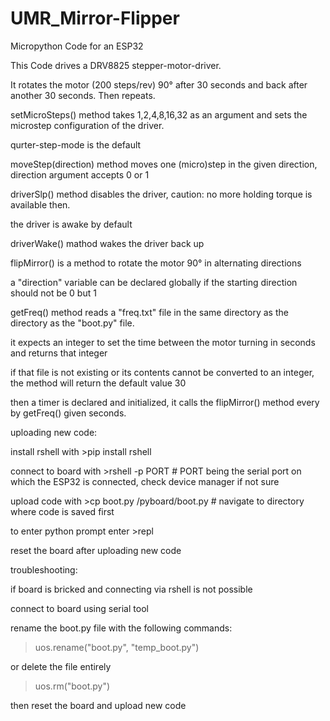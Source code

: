 # UMR_Mirror-Flipper

Micropython Code for an ESP32



This Code drives a DRV8825 stepper-motor-driver.

It rotates the motor (200 steps/rev) 90° after 30 seconds and back after another 30 seconds. Then repeats.



setMicroSteps() method takes 1,2,4,8,16,32 as an argument and sets the microstep configuration of the driver.

qurter-step-mode is the default



moveStep(direction) method moves one (micro)step in the given direction, direction argument accepts 0 or 1



driverSlp() method disables the driver, caution: no more holding torque is available then.

the driver is awake by default



driverWake() mathod wakes the driver back up



flipMirror() is a method to rotate the motor 90° in alternating directions

a "direction" variable can be declared globally if the starting direction should not be 0 but 1



getFreq() method reads a "freq.txt" file in the same directory as the directory as the "boot.py" file.

it expects an integer to set the time between the motor turning in seconds and returns that integer

if that file is not existing or its contents cannot be converted to an integer, the method will return the default value 30


then a timer is declared and initialized, it calls the flipMirror() method every by getFreq() given seconds.



uploading new code:

install rshell with >pip install rshell

connect to board with >rshell -p PORT               # PORT being the serial port on which the ESP32 is connected, check device manager if not sure

upload code with >cp boot.py /pyboard/boot.py       # navigate to directory where code is saved first

to enter python prompt enter >repl

reset the board after uploading new code



troubleshooting:

if board is bricked and connecting via rshell is not possible

connect to board using serial tool

rename the boot.py file with the following commands:

>uos.rename("boot.py", "temp_boot.py")

or delete the file entirely

>uos.rm("boot.py")

then reset the board and upload new code


